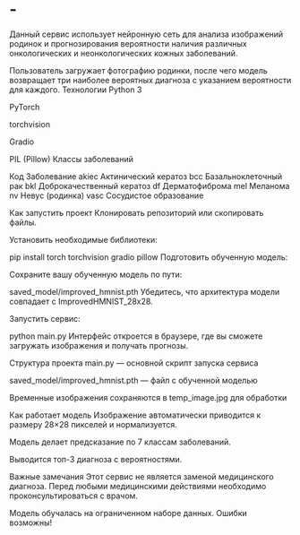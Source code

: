 # -
Данный сервис использует нейронную сеть для анализа изображений родинок и прогнозирования вероятности наличия различных онкологических и неонкологических кожных заболеваний.

Пользователь загружает фотографию родинки, после чего модель возвращает три наиболее вероятных диагноза с указанием вероятности для каждого.
Технологии
Python 3

PyTorch

torchvision

Gradio

PIL (Pillow)
Классы заболеваний

Код	Заболевание
akiec	Актинический кератоз
bcc	Базальноклеточный рак
bkl	Доброкачественный кератоз
df	Дерматофиброма
mel	Меланома
nv	Невус (родинка)
vasc	Сосудистое образование

Как запустить проект
Клонировать репозиторий или скопировать файлы.

Установить необходимые библиотеки:

pip install torch torchvision gradio pillow
Подготовить обученную модель:

Сохраните вашу обученную модель по пути:

saved_model/improved_hmnist.pth
Убедитесь, что архитектура модели совпадает с ImprovedHMNIST_28x28.

Запустить сервис:

python main.py
Интерфейс откроется в браузере, где вы сможете загружать изображения и получать прогнозы.

Структура проекта
main.py — основной скрипт запуска сервиса

saved_model/improved_hmnist.pth — файл с обученной моделью

Временные изображения сохраняются в temp_image.jpg для обработки

Как работает модель
Изображение автоматически приводится к размеру 28×28 пикселей и нормализуется.

Модель делает предсказание по 7 классам заболеваний.

Выводится топ-3 диагноза с вероятностями.

Важные замечания
Этот сервис не является заменой медицинского диагноза. Перед любыми медицинскими действиями необходимо проконсультироваться с врачом.

Модель обучалась на ограниченном наборе данных. Ошибки возможны!